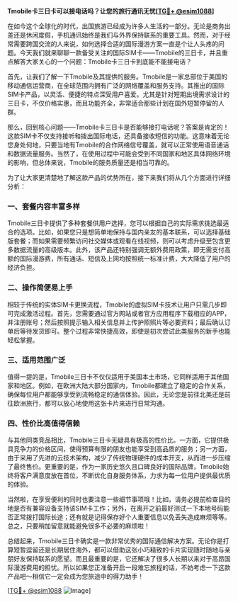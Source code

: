 **Tmobile卡三日卡可以接电话吗？让您的旅行通讯无忧[[TG💪+ @esim1088](https://t.me/s/esim1088)]**

在如今这个全球化的时代，出国旅游已经成为许多人生活的一部分。无论是商务出差还是休闲度假，手机通讯始终是我们与外界保持联系的重要工具。然而，对于经常需要跨国交流的人来说，如何选择合适的国际漫游方案一直是个让人头疼的问题。今天我们就来聊聊一款备受关注的国际SIM卡——Tmobile的三日卡，并且重点解答大家关心的一个问题：Tmobile卡三日卡到底能不能接电话？

首先，让我们了解一下Tmobile及其提供的服务。Tmobile是一家总部位于美国的移动通信运营商，在全球范围内拥有广泛的网络覆盖和服务支持。其推出的国际SIM卡产品，以灵活、便捷的特点深受用户喜爱。尤其是针对短期出境需求设计的三日卡，不仅价格实惠，而且功能齐全，非常适合那些计划在国外短暂停留的人群。

那么，回到核心问题——Tmobile卡三日卡是否能够接打电话呢？答案是肯定的！这款SIM卡不仅支持接听和拨出国际电话，还具备接收短信的功能。这意味着无论您身处何地，只要当地有Tmobile的合作网络信号覆盖，就可以正常使用语音通话和数据流量服务。当然了，在使用过程中可能会受到不同国家和地区具体网络环境的影响，但总体来说，Tmobile的服务质量还是相当可靠的。

为了让大家更清楚地了解这款产品的优势所在，接下来我们将从几个方面进行详细分析：

### 一、套餐内容丰富多样

Tmobile三日卡提供了多种套餐供用户选择，您可以根据自己的实际需求挑选最适合的选项。比如，如果您只是想简单地保持与国内亲友的基本联系，可以选择基础版套餐；而如果需要频繁访问社交媒体或观看在线视频，则可以考虑升级至包含更多数据流量的高级版本。此外，该产品还特别强调无额外费用政策，即无需支付高额的国际漫游费，所有通话、短信及上网均按照统一标准计费，大大降低了用户的经济负担。

### 二、操作简便易上手

相较于传统的实体SIM卡更换流程，Tmobile的虚拟SIM卡技术让用户只需几步即可完成激活过程。首先，您需要通过官方网站或者官方应用程序下载相应的APP，并注册账号；然后按照提示输入相关信息并上传护照照片等必要资料；最后确认订单后等待发货即可。整个过程非常快捷高效，即使是初次尝试此类服务的新手也能轻松掌握。

### 三、适用范围广泛

值得一提的是，Tmobile三日卡不仅仅适用于美国本土市场，它同样适用于其他国家和地区。例如，在欧洲大陆大部分国家内，Tmobile都建立了稳定的合作关系，确保每位用户都能够享受到流畅稳定的通信体验。因此，无论您是前往北美还是前往欧洲旅行，都可以放心地使用这张卡片来进行日常沟通。

### 四、性价比高值得信赖

与其他同类竞品相比，Tmobile三日卡无疑具有极高的性价比。一方面，它提供极具竞争力的价格区间，使得预算有限的朋友也能享受到高品质的服务；另一方面，由于采用了先进的云技术架构，减少了传统物理硬件的成本开支，从而进一步压缩了最终售价。更重要的是，作为一家历史悠久且口碑良好的国际品牌，Tmobile始终将客户满意度放在首位，不断优化自身服务体系，力求为每一位用户提供最优质的体验。

当然啦，在享受便利的同时也要注意一些细节事项哦！比如，请务必提前检查目的地是否有兼容设备支持该SIM卡工作；另外，在离开之前最好测试一下本地号码能否正常拨打国际长途；还有就是记得保存好个人重要信息以免丢失造成麻烦等等。总之，只要稍加留意就能避免很多不必要的麻烦啦！

总结起来，Tmobile三日卡确实是一款非常优秀的国际通信解决方案。无论你是打算短暂逗留还是长期居住海外，都可以借助这张小巧精致的卡片实现随时随地与亲朋好友保持联系的愿望。而且最重要的是，它还解决了很多人长期以来对于高昂国际漫游费用的担忧。所以如果您正准备开启一段难忘旅程的话，不妨考虑一下这款产品吧～相信它一定会成为您旅途中的得力助手！

[[TG💪+ @esim1088](https://t.me/s/esim1088) ![Image](https://i.postimg.cc/4NQfJmqS/Snipaste-2025-05-13-00-14-12.png)]